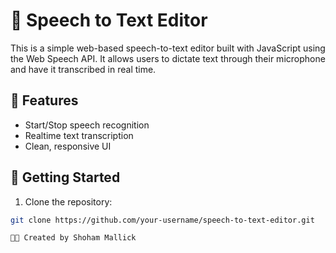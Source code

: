 # 🎤 Speech to Text Editor

This is a simple web-based speech-to-text editor built with JavaScript using the Web Speech API. It allows users to dictate text through their microphone and have it transcribed in real time.

## 🌟 Features
- Start/Stop speech recognition
- Realtime text transcription
- Clean, responsive UI

## 🚀 Getting Started
1. Clone the repository:
```bash
git clone https://github.com/your-username/speech-to-text-editor.git

👨‍💻 Created by Shoham Mallick
